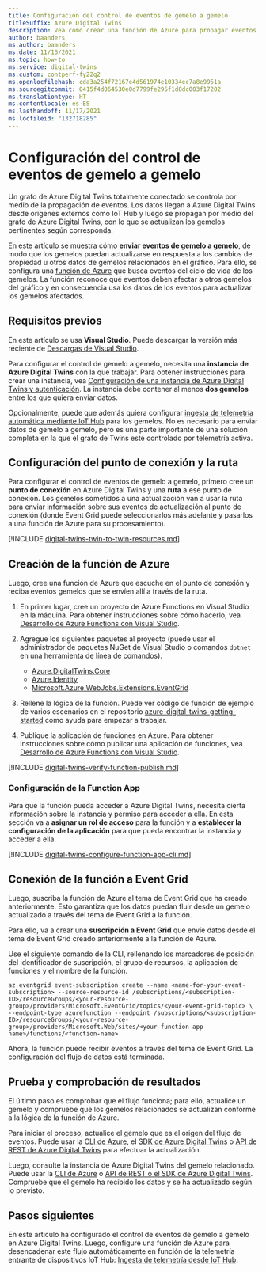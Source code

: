 ```yaml
---
title: Configuración del control de eventos de gemelo a gemelo
titleSuffix: Azure Digital Twins
description: Vea cómo crear una función de Azure para propagar eventos por medio del grafo de Twins.
author: baanders
ms.author: baanders
ms.date: 11/16/2021
ms.topic: how-to
ms.service: digital-twins
ms.custom: contperf-fy22q2
ms.openlocfilehash: cda3a254f72167e4d561974e10334ec7a8e9951a
ms.sourcegitcommit: 0415f4d064530e0d7799fe295f1d8dc003f17202
ms.translationtype: HT
ms.contentlocale: es-ES
ms.lasthandoff: 11/17/2021
ms.locfileid: "132718285"
---
```

# <a name="set-up-twin-to-twin-event-handling"></a>Configuración del control de eventos de gemelo a gemelo

Un grafo de Azure Digital Twins totalmente conectado se controla por medio de la propagación de eventos. Los datos llegan a Azure Digital Twins desde orígenes externos como IoT Hub y luego se propagan por medio del grafo de Azure Digital Twins, con lo que se actualizan los gemelos pertinentes según corresponda.

En este artículo se muestra cómo **enviar eventos de gemelo a gemelo**, de modo que los gemelos puedan actualizarse en respuesta a los cambios de propiedad u otros datos de gemelos relacionados en el gráfico. Para ello, se configura una [función de Azure](../azure-functions/functions-overview.md) que busca eventos del ciclo de vida de los gemelos. La función reconoce qué eventos deben afectar a otros gemelos del gráfico y en consecuencia usa los datos de los eventos para actualizar los gemelos afectados.

## <a name="prerequisites"></a>Requisitos previos

En este artículo se usa **Visual Studio**. Puede descargar la versión más reciente de [Descargas de Visual Studio](https://visualstudio.microsoft.com/downloads/).

Para configurar el control de gemelo a gemelo, necesita una **instancia de Azure Digital Twins** con la que trabajar. Para obtener instrucciones para crear una instancia, vea [Configuración de una instancia de Azure Digital Twins y autenticación](./how-to-set-up-instance-portal.md). La instancia debe contener al menos **dos gemelos** entre los que quiera enviar datos.

Opcionalmente, puede que además quiera configurar [ingesta de telemetría automática mediante IoT Hub](how-to-ingest-iot-hub-data.md) para los gemelos. No es necesario para enviar datos de gemelo a gemelo, pero es una parte importante de una solución completa en la que el grafo de Twins esté controlado por telemetría activa.

## <a name="set-up-endpoint-and-route"></a>Configuración del punto de conexión y la ruta

Para configurar el control de eventos de gemelo a gemelo, primero cree un **punto de conexión** en Azure Digital Twins y una **ruta** a ese punto de conexión. Los gemelos sometidos a una actualización van a usar la ruta para enviar información sobre sus eventos de actualización al punto de conexión (donde Event Grid puede seleccionarlos más adelante y pasarlos a una función de Azure para su procesamiento).

[!INCLUDE [digital-twins-twin-to-twin-resources.md](../../includes/digital-twins-twin-to-twin-resources.md)]

## <a name="create-the-azure-function"></a>Creación de la función de Azure

Luego, cree una función de Azure que escuche en el punto de conexión y reciba eventos gemelos que se envíen allí a través de la ruta. 

1. En primer lugar, cree un proyecto de Azure Functions en Visual Studio en la máquina. Para obtener instrucciones sobre cómo hacerlo, vea [Desarrollo de Azure Functions con Visual Studio](../azure-functions/functions-develop-vs.md#create-an-azure-functions-project).

2. Agregue los siguientes paquetes al proyecto (puede usar el administrador de paquetes NuGet de Visual Studio o comandos `dotnet` en una herramienta de línea de comandos).

    * [Azure.DigitalTwins.Core](https://www.nuget.org/packages/Azure.DigitalTwins.Core/)
    * [Azure.Identity](https://www.nuget.org/packages/Azure.Identity/)
    * [Microsoft.Azure.WebJobs.Extensions.EventGrid](https://www.nuget.org/packages/Microsoft.Azure.WebJobs.Extensions.EventGrid)

3. Rellene la lógica de la función. Puede ver código de función de ejemplo de varios escenarios en el repositorio [azure-digital-twins-getting-started](https://github.com/Azure-Samples/azure-digital-twins-getting-started/tree/main/azure-functions) como ayuda para empezar a trabajar.

5. Publique la aplicación de funciones en Azure. Para obtener instrucciones sobre cómo publicar una aplicación de funciones, vea [Desarrollo de Azure Functions con Visual Studio](../azure-functions/functions-develop-vs.md#publish-to-azure).

[!INCLUDE [digital-twins-verify-function-publish.md](../../includes/digital-twins-verify-function-publish.md)]

### <a name="configure-the-function-app"></a>Configuración de la Function App

Para que la función pueda acceder a Azure Digital Twins, necesita cierta información sobre la instancia y permiso para acceder a ella. En esta sección va a **asignar un rol de acceso** para la función y a **establecer la configuración de la aplicación** para que pueda encontrar la instancia y acceder a ella.

[!INCLUDE [digital-twins-configure-function-app-cli.md](../../includes/digital-twins-configure-function-app-cli.md)]

## <a name="connect-the-function-to-event-grid"></a>Conexión de la función a Event Grid

Luego, suscriba la función de Azure al tema de Event Grid que ha creado anteriormente. Esto garantiza que los datos puedan fluir desde un gemelo actualizado a través del tema de Event Grid a la función.

Para ello, va a crear una **suscripción a Event Grid** que envíe datos desde el tema de Event Grid creado anteriormente a la función de Azure.

Use el siguiente comando de la CLI, rellenando los marcadores de posición del identificador de suscripción, el grupo de recursos, la aplicación de funciones y el nombre de la función.

```azurecli-interactive
az eventgrid event-subscription create --name <name-for-your-event-subscription> --source-resource-id /subscriptions/<subscription-ID>/resourceGroups/<your-resource-group>/providers/Microsoft.EventGrid/topics/<your-event-grid-topic> \ --endpoint-type azurefunction --endpoint /subscriptions/<subscription-ID>/resourceGroups/<your-resource-group>/providers/Microsoft.Web/sites/<your-function-app-name>/functions/<function-name> 
```

Ahora, la función puede recibir eventos a través del tema de Event Grid. La configuración del flujo de datos está terminada.

## <a name="test-and-verify-results"></a>Prueba y comprobación de resultados

El último paso es comprobar que el flujo funciona; para ello, actualice un gemelo y compruebe que los gemelos relacionados se actualizan conforme a la lógica de la función de Azure.

Para iniciar el proceso, actualice el gemelo que es el origen del flujo de eventos. Puede usar la [CLI de Azure](/cli/azure/dt/twin?view=azure-cli-latest&preserve-view=true#az_dt_twin_update), el [SDK de Azure Digital Twins](how-to-manage-twin.md#update-a-digital-twin) o [API de REST de Azure Digital Twins](how-to-use-postman.md?tabs=data-plane) para efectuar la actualización.

Luego, consulte la instancia de Azure Digital Twins del gemelo relacionado. Puede usar la [CLI de Azure](/cli/azure/dt/twin?view=azure-cli-latest&preserve-view=true#az_dt_twin_query) o [API de REST o el SDK de Azure Digital Twins](how-to-query-graph.md#run-queries-with-the-api). Compruebe que el gemelo ha recibido los datos y se ha actualizado según lo previsto.

## <a name="next-steps"></a>Pasos siguientes

En este artículo ha configurado el control de eventos de gemelo a gemelo en Azure Digital Twins. Luego, configure una función de Azure para desencadenar este flujo automáticamente en función de la telemetría entrante de dispositivos IoT Hub: [Ingesta de telemetría desde IoT Hub](how-to-ingest-iot-hub-data.md).
